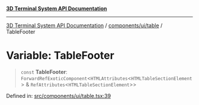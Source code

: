 [**3D Terminal System API Documentation**](../../../../README.md)

***

[3D Terminal System API Documentation](../../../../README.md) / [components/ui/table](../README.md) / TableFooter

# Variable: TableFooter

> `const` **TableFooter**: `ForwardRefExoticComponent`\<`HTMLAttributes`\<`HTMLTableSectionElement`\> & `RefAttributes`\<`HTMLTableSectionElement`\>\>

Defined in: [src/components/ui/table.tsx:39](https://github.com/Dicommunitas/ThreeJS_Terminal_3D/blob/bf102b883b1f46260971486ec9fa4290f009e866/src/components/ui/table.tsx#L39)
